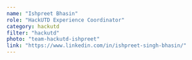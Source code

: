 ```yaml
---
name: "Ishpreet Bhasin"
role: "HackUTD Experience Coordinator"
category: hackutd
filter: "hackutd"
photo: "team-hackutd-ishpreet"
link: "https://www.linkedin.com/in/ishpreet-singh-bhasin/"
---
```


